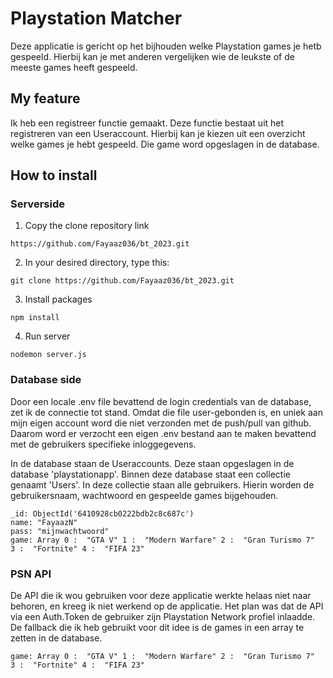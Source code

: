 # Playstation Matcher
Deze applicatie is gericht op het bijhouden welke Playstation games je hetb gespeeld. Hierbij kan 
je met anderen vergelijken wie de leukste of de meeste games heeft gespeeld. 

## My feature
Ik heb een registreer functie gemaakt. Deze functie bestaat uit het registreren van een Useraccount. Hierbij kan je kiezen uit een overzicht welke games je hebt gespeeld. 
Die game word opgeslagen in de database. 

## How to install

### Serverside
1. Copy the clone repository link
```
https://github.com/Fayaaz036/bt_2023.git
```
2. In your desired directory, type this:
```console
git clone https://github.com/Fayaaz036/bt_2023.git
```
3. Install packages
```console
npm install
```
4. Run server
```console
nodemon server.js
```
### Database side
Door een locale .env file bevattend de login credentials van de database, zet ik de connectie tot stand. Omdat die file user-gebonden is, en uniek aan mijn eigen account word die niet verzonden met de push/pull van github. Daarom word er verzocht een eigen .env bestand aan te maken bevattend met de gebruikers specifieke inloggegevens. 

In de database staan de Useraccounts. Deze staan opgeslagen in de database 'playstationapp'. Binnen deze database staat een collectie genaamt 'Users'. 
In deze collectie staan alle gebruikers. Hierin worden de gebruikersnaam, wachtwoord en gespeelde games bijgehouden. 


```console
_id: ObjectId('6410928cb0222bdb2c8c687c')
name: "FayaazN"
pass: "mijnwachtwoord"
game: Array 0 :  "GTA V" 1 :  "Modern Warfare" 2 :  "Gran Turismo 7" 
3 :  "Fortnite" 4 :  "FIFA 23"

```
### PSN API
De API die ik wou gebruiken voor deze applicatie werkte helaas niet naar behoren, en kreeg ik niet werkend op de applicatie. Het plan was dat de API via een Auth.Token de gebruiker zijn Playstation Network profiel inlaadde. De fallback die ik heb 
gebruikt voor dit idee is de games in een array te zetten in de database.
```console
game: Array 0 :  "GTA V" 1 :  "Modern Warfare" 2 :  "Gran Turismo 7"
3 :  "Fortnite" 4 :  "FIFA 23"
```